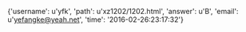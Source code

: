 {'username': u'yfk', 'path': u'xz1202/1202.html', 'answer': u'B', 'email': u'yefangke@yeah.net', 'time': '2016-02-26:23:17:32'}